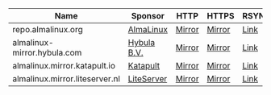 | Name | Sponsor | HTTP | HTTPS | RSYNC |
| --- | --- | --- | --- | --- |
|repo.almalinux.org|[AlmaLinux](https://www.almalinux.org)|[Mirror](http://repo.almalinux.org/almalinux/)|[Mirror](https://repo.almalinux.org/almalinux/)|[Link](rsync://rsync.repo.almalinux.org/almalinux)|
|almalinux-mirror.hybula.com|[Hybula B.V.](https://www.hybula.com/)|[Mirror](http://almalinux-mirror.hybula.com/)|[Mirror](https://almalinux-mirror.hybula.com/)|[Link](rsync://almalinux-mirror.hybula.com/almalinux)|
|almalinux.mirror.katapult.io|[Katapult](https://katapult.io)|[Mirror](http://almalinux.mirror.katapult.io/)|[Mirror](https://almalinux.mirror.katapult.io/)|[Link](rsync://almalinux.mirror.katapult.io/almalinux)|
|almalinux.mirror.liteserver.nl|[LiteServer](https://www.liteserver.nl/)|[Mirror](http://almalinux.mirror.liteserver.nl/)|[Mirror](https://almalinux.mirror.liteserver.nl/)|[Link](rsync://mirror.liteserver.nl/almalinux)|
